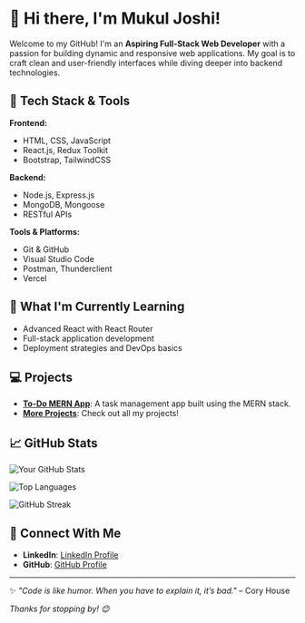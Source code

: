 # 👋 Hi there, I'm Mukul Joshi!

Welcome to my GitHub! I'm an **Aspiring Full-Stack Web Developer** with a passion for building dynamic and responsive web applications. My goal is to craft clean and user-friendly interfaces while diving deeper into backend technologies.

## 🚀 **Tech Stack & Tools**

**Frontend:**
- HTML, CSS, JavaScript
- React.js, Redux Toolkit
- Bootstrap, TailwindCSS

**Backend:**
- Node.js, Express.js
- MongoDB, Mongoose
- RESTful APIs

**Tools & Platforms:**
- Git & GitHub
- Visual Studio Code
- Postman, Thunderclient
- Vercel

## 🌱 **What I'm Currently Learning**
- Advanced React with React Router
- Full-stack application development
- Deployment strategies and DevOps basics

## 💻 **Projects**
- **[To-Do MERN App](https://github.com/mj-stack/todo-mern-app)**: A task management app built using the MERN stack.
- **[More Projects](https://github.com/mj-stack?tab=repositories)**: Check out all my projects!

## 📈 **GitHub Stats**
![Your GitHub Stats](https://github-readme-stats.vercel.app/api?username=mj-stack&show_icons=true&theme=radical)

![Top Languages](https://github-readme-stats.vercel.app/api/top-langs/?username=mj-stack&layout=compact&theme=radical)

![GitHub Streak](https://github-readme-streak-stats.herokuapp.com/?user=mj-stack&theme=radical&hide_border=true)

## 🤝 **Connect With Me**
- **LinkedIn**: [LinkedIn Profile](https://linkedin.com/in/mukul-joshi-5375a9229)
- **GitHub**: [GitHub Profile](https://github.com/mj-stack)

---

✨ _"Code is like humor. When you have to explain it, it’s bad."_ – Cory House

_Thanks for stopping by! 😊_
